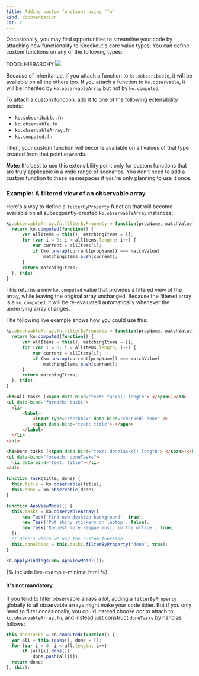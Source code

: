 ```yaml
---
title: Adding custom functions using "fn"
kind: documentation
cat: 2
---
```

  Occasionally, you may find opportunities to streamline your code by attaching new functionality to Knockout's core value types. You can define custom functions on any of the following types:

  TODO: HIERARCHY
  ![](images/fn/type-hierarchy.png)

  Because of inheritance, if you attach a function to `ko.subscribable`, it will be available on all the others too. If you attach a function to `ko.observable`, it will be inherited by `ko.observableArray` but not by `ko.computed`.

  To attach a custom function, add it to one of the following extensibility points:

  * `ko.subscribable.fn`
  * `ko.observable.fn`
  * `ko.observableArray.fn`
  * `ko.computed.fn`


  Then, your custom function will become available on all values of that type created from that point onwards.

  ***Note:*** It's best to use this extensibility point only for custom functions that are truly applicable in a wide range of scenarios. You don't need to add a custom function to these namespaces if you're only planning to use it once.

  ### Example: A filtered view of an observable array

  Here's a way to define a `filterByProperty` function that will become available on all subsequently-created `ko.observableArray` instances:

  ```javascript
ko.observableArray.fn.filterByProperty = function(propName, matchValue) {
    return ko.computed(function() {
        var allItems = this(), matchingItems = [];
        for (var i = 0; i < allItems.length; i++) {
            var current = allItems[i];
            if (ko.unwrap(current[propName]) === matchValue)
                matchingItems.push(current);
        }
        return matchingItems;
    }, this);
}
  ```

  This returns a new `ko.computed` value that provides a filtered view of the array, while leaving the original array unchanged. Because the filtered array is a `ko.computed`, it will be re-evaluated automatically whenever the underlying array changes.

  The following live example shows how you could use this:

  ```javascript
ko.observableArray.fn.filterByProperty = function(propName, matchValue) {
    return ko.computed(function() {
        var allItems = this(), matchingItems = [];
        for (var i = 0; i < allItems.length; i++) {
            var current = allItems[i];
            if (ko.unwrap(current[propName]) === matchValue)
                matchingItems.push(current);
        }
        return matchingItems;
    }, this);
}
  ```

  ```html
<h3>All tasks (<span data-bind="text: tasks().length"> </span>)</h3>
<ul data-bind="foreach: tasks">
    <li>
        <label>
            <input type="checkbox" data-bind="checked: done" />
            <span data-bind="text: title"> </span>
        </label>
    </li>
</ul>

<h3>Done tasks (<span data-bind="text: doneTasks().length"> </span>)</h3>
<ul data-bind="foreach: doneTasks">
    <li data-bind="text: title"></li>
</ul>
  ```

  ```javascript
function Task(title, done) {
    this.title = ko.observable(title);
    this.done = ko.observable(done);
}

function AppViewModel() {
    this.tasks = ko.observableArray([
        new Task('Find new desktop background', true),
        new Task('Put shiny stickers on laptop', false),
        new Task('Request more reggae music in the office', true)
    ]);
    // Here's where we use the custom function
    this.doneTasks = this.tasks.filterByProperty("done", true);
}

ko.applyBindings(new AppViewModel());
  ```

  {% include live-example-minimal.html %}

  #### It's not mandatory

  If you tend to filter observable arrays a lot, adding a `filterByProperty` globally to all observable arrays might make your code tidier. But if you only need to filter occasionally, you could instead choose *not* to attach to `ko.observableArray.fn`, and instead just construct `doneTasks` by hand as follows:

  ```javascript
this.doneTasks = ko.computed(function() {
    var all = this.tasks(), done = [];
    for (var i = 0; i < all.length; i++)
        if (all[i].done())
            done.push(all[i]);
    return done;
}, this);
  ```
